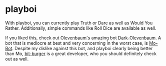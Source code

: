 # playboi

With playboi, you can currently play Truth or Dare as well as Would You Rather.
Additionally, simple commands like Roll Dice are available as well.

If you liked this, check out [Olevenbaum's](https://github.com/Olevenbaum "Olevenbaum") amazing bot [Dark-Olevenbaum](https://github.com/Olevenbaum/Dark-Olevenbaum "Dark-Olevenbaum"). A bot that is mediocre at best and very concerning in the worst case, is [Mo-Bot](https://github.com/bit-burger/MoBot "disgusting"). Despite my dislike against this bot, and playboi clearly being better than Mo, [bit-burger](https://github.com/bit-burger "bit-burger") is a great developer, who you should definitely check out as well.
